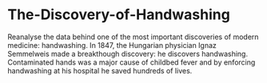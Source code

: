 # The-Discovery-of-Handwashing
Reanalyse the data behind one of the most important discoveries of modern medicine: handwashing.
In 1847, the Hungarian physician Ignaz Semmelweis made a breakthough discovery: he discovers handwashing. Contaminated hands was a major cause of childbed fever and by enforcing handwashing at his hospital he saved hundreds of lives.
